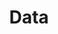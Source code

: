 ---
title: Data
description: We publish open data
permalink: /fr/collection/search
layout: collection-search
lang-ref: collection/search
---